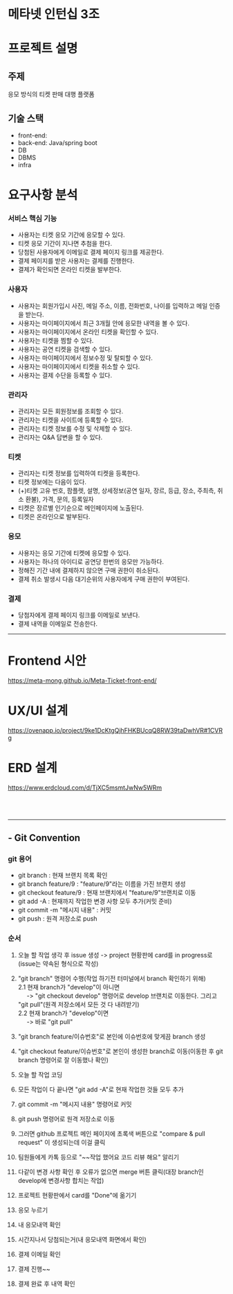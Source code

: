 # 메타넷 인턴십 3조

# 프로젝트 설명
## 주제
응모 방식의 티켓 판매 대행 플랫폼

## 기술 스택
- front-end:
- back-end: Java/spring boot
- DB
- DBMS
- infra

# 요구사항 분석
### 서비스 핵심 기능
  - 사용자는 티켓 응모 기간에 응모할 수 있다.
  - 티켓 응모 기간이 지나면 추첨을 한다.
  - 당첨된 사용자에게 이메일로 결제 페이지 링크를 제공한다.
  - 결제 페이지를 받은 사용자는 결제를 진행한다.
  - 결제가 확인되면 온라인 티켓을 발부한다.

### 사용자
  - 사용자는 회원가입시 사진, 메일 주소, 이름, 전화번호, 나이를 입력하고 메일 인증을 받는다.
  - 사용자는 마이페이지에서 최근 3개월 안에 응모한 내역을 볼 수 있다.
  - 사용자는 마이페이지에서 온라인 티켓을 확인할 수 있다.
  - 사용자는 티켓을 찜할 수 있다.
  - 사용자는 공연 티켓을 검색할 수 있다.
  - 사용자는 마이페이지에서 정보수정 및 탈퇴할 수 있다.
  - 사용자는 마이페이지에서 티켓을 취소할 수 있다.
  - 사용자는 결제 수단을 등록할 수 있다.

### 관리자
  - 관리자는 모든 회원정보를 조회할 수 있다.
  - 관리자는 티켓을 사이트에 등록할 수 있다.
  - 관리자는 티켓 정보를 수정 및 삭제할 수 있다.
  - 관리자는 Q&A 답변을 할 수 있다.

### 티켓
  - 관리자는 티켓 정보를 입력하여 티켓을 등록한다.
  - 티켓 정보에는 다음이 있다.
  - (+)티켓 고유 번호, 팜플렛, 설명, 상세정보(공연 일자, 장르, 등급, 장소, 주최측, 취소 환불), 가격, 문의, 등록일자
  - 티켓은 장르별 인기순으로 메인페이지에 노출된다.
  - 티켓은 온라인으로 발부된다.

### 응모
  - 사용자는 응모 기간에 티켓에 응모할 수 있다.
  - 사용자는 하나의 아이디로 공연당 한번의 응모만 가능하다.
  - 정해진 기간 내에 결제하지 않으면 구매 권한이 취소된다.
  - 결제 취소 발생시 다음 대기순위의 사용자에게 구매 권한이 부여된다.

### 결제
  - 당첨자에게 결제 페이지 링크를 이메일로 보낸다.
  - 결제 내역을 이메일로 전송한다.

<hr>

# Frontend 시안
https://meta-mong.github.io/Meta-Ticket-front-end/

# UX/UI 설계
https://ovenapp.io/project/9ke1DcKtgQjhFHKBUcqQ8RW39taDwhVR#1CVRg

# ERD 설계
https://www.erdcloud.com/d/TjXC5msmtJwNw5WRm
<br><br><br><br>
<hr>

## - Git Convention
### git 용어
- git branch : 현재 브랜치 목록 확인
- git branch feature/9 : "feature/9"라는 이름을 가진 브랜치 생성
- git checkout feature/9 : 현재 브랜치에서 "feature/9"브랜치로 이동
- git add -A : 현재까지 작업한 변경 사항 모두 추가(커밋 준비)
- git commit -m "메시지 내용" : 커밋
- git push : 원격 저장소로 push

### 순서
1. 오늘 할 작업 생각 후 issue 생성 -> project 현황판에 card를 in progress로(issue는 약속된 형식으로 작성)
2. "git branch" 명령어 수행(작업 하기전 터미널에서 branch 확인하기 위해)<br>
2.1 현재 branch가 "develop"이 아니면<br>
&nbsp;&nbsp;&nbsp;&nbsp;&nbsp;-> "git checkout develop" 명령어로 develop 브랜치로 이동한다. 그리고 "git pull"(원격 저장소에서 모든 것 다 내려받기)<br>
2.2 현재 branch가 "develop"이면<br>
&nbsp;&nbsp;&nbsp;&nbsp;&nbsp;-> 바로 "git pull"
4. "git branch feature/이슈번호"로 본인에 이슈번호에 맞게끔 branch 생성 
5. "git checkout feature/이슈번호"로 본인이 생성한 branch로 이동(이동한 후 git branch 명령어로 잘 이동했나 확인)
6. 오늘 할 작업 코딩
7. 모든 작업이 다 끝나면 "git add -A"로 현재 작업한 것들 모두 추가
8. git commit -m "메시지 내용" 명령어로 커밋
9. git push 명령어로 원격 저장소로 이동
10. 그러면 github 프로젝트 메인 페이지에 초록색 버튼으로 "compare & pull request" 이 생성되는데 이걸 클릭
11. 팀원들에게 카톡 등으로 "~~작업 했어요 코드 리뷰 해요" 알리기
12. 다같이 변경 사항 확인 후 오류가 없으면 merge 버튼 클릭(대장 branch인 develop에 변경사항 합치는 작업)
13. 프로젝트 현황판에서 card를 "Done"에 옮기기


1. 응모 누르기
2. 내 응모내역 확인
3. 시간지나서 당첨되는거(내 응모내역 화면에서 확인)
4. 결제 이메일 확인
5. 결제 진행~~
6. 결제 완료 후 내역 확인

